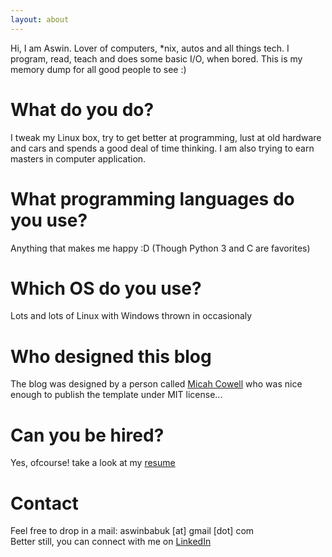 ```yaml
---
layout: about
---
```


Hi, I am Aswin. Lover of computers, *nix, autos and all things tech. I program, 
read, teach and does some basic I/O, when bored. This is my memory dump for all good people to see :)

# What do you do?
I tweak my Linux box, try to get better at programming, lust at old hardware and cars and spends a good deal of time thinking. I am also trying to earn masters in computer application.

# What programming languages do you use?
Anything that makes me happy :D (Though Python 3 and C are favorites) 

# Which OS do you use?
Lots and lots of Linux with Windows thrown in occasionaly

# Who designed this blog
The blog was designed by a person called [Micah Cowell](http://blog.micahcowell.com) who was nice enough to publish the template under MIT license...

# Can you be hired?
Yes, ofcourse! take a look at my [resume](https://github.com/karuvally/cv/raw/master/karuvally_cv.pdf)

# Contact
Feel free to drop in a mail: aswinbabuk [at] gmail [dot] com  
Better still, you can connect with me on [LinkedIn](https://in.linkedin.com/in/karuvally)
